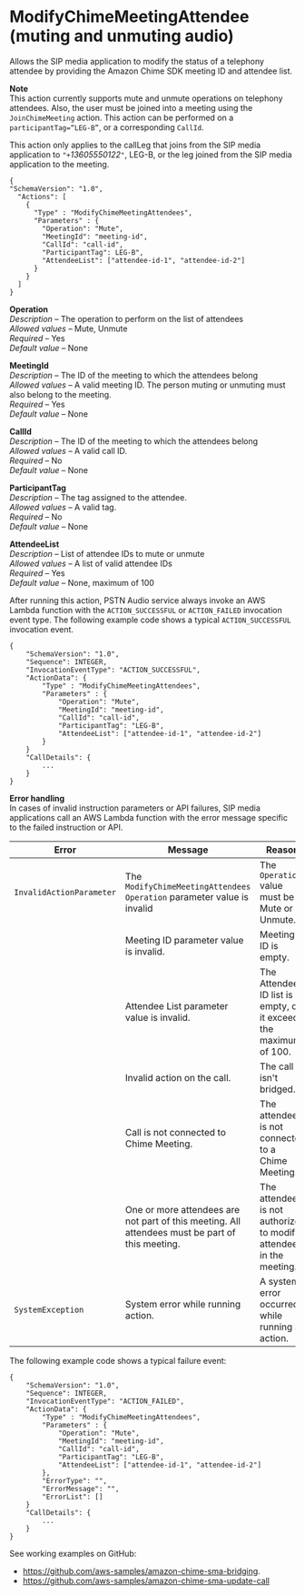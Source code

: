 # ModifyChimeMeetingAttendee \(muting and unmuting audio\)<a name="mute-unmute"></a>

Allows the SIP media application to modify the status of a telephony attendee by providing the Amazon Chime SDK meeting ID and attendee list\.

**Note**  
This action currently supports mute and unmute operations on telephony attendees\. Also, the user must be joined into a meeting using the `JoinChimeMeeting` action\. This action can be performed on a `participantTag=“LEG-B”`, or a corresponding `CallId`\. 

This action only applies to the callLeg that joins from the SIP media application to `"+`*13605550122*`"`, LEG\-B, or the leg joined from the SIP media application to the meeting\.

```
{
"SchemaVersion": "1.0",
  "Actions": [
    {
      "Type" : "ModifyChimeMeetingAttendees",
      "Parameters" : {
        "Operation": "Mute",
        "MeetingId": "meeting-id",
        "CallId": "call-id",
        "ParticipantTag": LEG-B",
        "AttendeeList": ["attendee-id-1", "attendee-id-2"]
      }
    }
  ]
}
```

**Operation**  
*Description* – The operation to perform on the list of attendees  
*Allowed values* – Mute, Unmute  
*Required* – Yes  
*Default value* – None

**MeetingId**  
*Description* – The ID of the meeting to which the attendees belong  
*Allowed values* – A valid meeting ID\. The person muting or unmuting must also belong to the meeting\.  
*Required* – Yes  
*Default value* – None

**CallId**  
*Description* – The ID of the meeting to which the attendees belong  
*Allowed values* – A valid call ID\.  
*Required* – No  
*Default value* – None

**ParticipantTag**  
*Description* – The tag assigned to the attendee\.  
*Allowed values* – A valid tag\.  
*Required* – No  
*Default value* – None

**AttendeeList**  
*Description* – List of attendee IDs to mute or unmute  
*Allowed values* – A list of valid attendee IDs  
*Required* – Yes  
*Default value* – None, maximum of 100

After running this action, PSTN Audio service always invoke an AWS Lambda function with the `ACTION_SUCCESSFUL` or `ACTION_FAILED` invocation event type\. The following example code shows a typical `ACTION_SUCCESSFUL` invocation event\.

```
{
    "SchemaVersion": "1.0",
    "Sequence": INTEGER,
    "InvocationEventType": "ACTION_SUCCESSFUL",
    "ActionData": {
        "Type" : "ModifyChimeMeetingAttendees",
        "Parameters" : {
            "Operation": "Mute",
            "MeetingId": "meeting-id",
            "CallId": "call-id",
            "ParticipantTag": "LEG-B",
            "AttendeeList": ["attendee-id-1", "attendee-id-2"]
        }
    }
    "CallDetails": {
        ...
    }
}
```

**Error handling**  
In cases of invalid instruction parameters or API failures, SIP media applications call an AWS Lambda function with the error message specific to the failed instruction or API\.


|  Error  |  Message  |  Reason  | 
| --- | --- | --- | 
|  `InvalidActionParameter`  |  The `ModifyChimeMeetingAttendees Operation` parameter value is invalid  |  The `Operation` value must be Mute or Unmute\.  | 
|     |  Meeting ID parameter value is invalid\.  |  Meeting ID is empty\.  | 
|     |  Attendee List parameter value is invalid\.  |  The Attendee ID list is empty, or it exceeds the maximum of 100\.  | 
|     |  Invalid action on the call\.  |  The call isn't bridged\.  | 
|     |  Call is not connected to Chime Meeting\.  |  The attendee is not connected to a Chime Meeting\.  | 
|     |  One or more attendees are not part of this meeting\. All attendees must be part of this meeting\.  |  The attendee is not authorized to modify attendees in the meeting\.  | 
|  `SystemException`  |  System error while running action\.  |  A system error occurred while running an action\.  | 

The following example code shows a typical failure event:

```
{
    "SchemaVersion": "1.0",
    "Sequence": INTEGER,
    "InvocationEventType": "ACTION_FAILED",
    "ActionData": {
        "Type" : "ModifyChimeMeetingAttendees",
        "Parameters" : {
            "Operation": "Mute",
            "MeetingId": "meeting-id",
            "CallId": "call-id",
            "ParticipantTag": "LEG-B",
            "AttendeeList": ["attendee-id-1", "attendee-id-2"]
        },
        "ErrorType": "",
        "ErrorMessage": "",
        "ErrorList": []
    }
    "CallDetails": {
        ...
    }
}
```

See working examples on GitHub:
+ [https://github\.com/aws\-samples/amazon\-chime\-sma\-bridging](https://github.com/aws-samples/amazon-chime-sma-bridging)\.
+ [https://github\.com/aws\-samples/amazon\-chime\-sma\-update\-call](https://github.com/aws-samples/amazon-chime-sma-update-call)